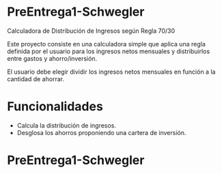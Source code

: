 # PreEntrega1-Schwegler

Calculadora de Distribución de Ingresos según Regla 70/30

Este proyecto consiste en una calculadora simple que aplica una regla definida por el usuario para los ingresos netos mensuales y distribuirlos entre gastos y ahorro/inversión.

El usuario debe elegir dividir los ingresos netos mensuales en función a la cantidad de ahorrar.

# Funcionalidades

- Calcula la distribución de ingresos.
- Desglosa los ahorros proponiendo una cartera de inversión.

# PreEntrega1-Schwegler
